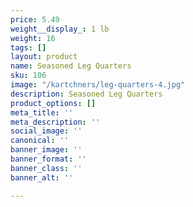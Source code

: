 ```yaml
---
price: 5.49
weight__display_: 1 lb
weight: 16
tags: []
layout: product
name: Seasoned Leg Quarters
sku: 106
image: "/kartchners/leg-quarters-4.jpg"
description: Seasoned Leg Quarters
product_options: []
meta_title: ''
meta_description: ''
social_image: ''
canonical: ''
banner_image: ''
banner_format: ''
banner_class: ''
banner_alt: ''

---
```

